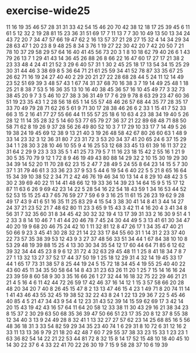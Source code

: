 # exercise-wide25
11
16
19
35
46
57
28
31
31
33
42
54
15
46
20
70
42
38
12
18
17
25
39
45
6
11
61
5
12
32
2
19
28
81
15
23
36
31
51
69
17
7
11
13
7
7
30
10
49
13
50
13
34
24
43
72
20
7
34
47
57
66
19
47
62
2
16
13
57
37
21
28
27
15
32
4
14
34
29
34
28
63
47
1
20
23
8
9
48
25
8
34
3
76
1
19
27
22
30
42
20
7
42
20
50
7
21
78
10
37
29
58
29
57
64
16
40
41
45
56
73
20
3
1
8
10
18
62
79
40
26
6
1
43
79
26
13
7
1
29
41
43
14
36
45
26
88
26
8
66
22
16
47
60
17
27
17
21
38
2
23
33
48
4
24
41
21
52
3
29
6
40
57
31
1
30
2
45
25
18
17
13
54
34
15
25
29
30
31
44
46
3
38
69
8
5
36
64
71
21
61
25
59
34
41
52
78
87
33
35
67
25
26
62
71
16
19
24
27
40
40
2
29
20
21
27
22
28
68
28
44
5
24
11
12
14
49
23
52
51
69
39
3
48
57
43
1
67
74
31
37
68
70
16
38
3
7
19
14
49
25
48
1
18
25
21
8
38
7
53
5
16
36
35
13
10
16
40
38
45
36
57
16
10
45
49
77
3
32
73
38
45
20
9
7
3
5
46
10
27
38
3
36
31
49
17
7
6
29
9
78
8
63
29
23
47
60
36
51
19
23
35
43
1
2
28
56
18
65
1
14
55
57
48
46
26
57
68
44
35
77
28
35
17
33
70
49
79
28
71
62
26
5
61
9
71
30
17
28
38
46
26
6
2
33
1
15
41
7
52
33
66
3
15
2
16
41
77
27
55
66
44
11
55
57
25
18
6
10
63
4
23
38
34
19
40
5
26
28
12
11
14
35
28
32
5
14
60
53
77
65
79
27
36
37
21
22
89
68
48
71
88
50
58
71
62
8
19
26
9
37
28
56
26
49
80
52
10
3
7
17
29
10
33
17
7
14
49
5
26
19
38
24
19
45
69
12
38
9
13
21
40
3
19
26
48
58
42
67
80
26
60
63
1
48
9
33
14
23
32
3
12
36
31
80
7
23
31
72
3
53
20
34
37
41
20
65
24
6
37
15
29
34
1
1
28
30
3
28
10
46
10
55
9
4
16
25
53
12
68
33
45
13
61
39
16
11
37
22
31
64
2
29
9
23
3
33
35
5
1
41
25
73
79
5
7
11
16
23
18
15
42
2
55
16
1
21
9
30
5
35
70
79
9
12
1
72
8
9
46
19
49
43
80
88
14
29
32
2
10
15
30
19
29
30
34
39
14
52
20
11
70
28
62
23
15
2
47
7
28
49
5
24
55
8
64
23
14
15
5
7
30
37
1
31
79
46
61
3
33
36
23
37
9
53
5
44
6
19
54
6
40
22
5
5
21
8
65
16
64
15
34
39
10
38
52
2
34
71
2
42
46
76
19
46
34
10
13
14
4
8
29
10
48
42
3
5
30
2
39
69
40
22
11
14
41
48
66
12
19
33
36
14
39
23
14
64
15
9
5
15
17
12
87
11
63
6
26
9
69
42
23
14
22
5
28
54
16
22
54
18
43
59
1
34
16
53
44
52
52
53
15
15
25
43
7
65
76
59
27
7
59
6
9
3
16
25
11
61
15
26
23
19
62
9
28
49
17
43
9
41
6
51
16
35
11
25
83
29
4
15
54
3
38
30
41
14
8
41
3
44
14
27
24
37
21
23
52
21
7
48
62
80
11
23
3
65
9
15
43
3
42
11
4
16
20
4
3
41
34
8
56
31
7
32
35
60
31
8
34
45
42
30
32
32
19
4
13
17
39
31
33
2
16
30
9
51
4
1
2
33
3
8
14
10
46
7
1
41
44
20
46
78
7
45
24
30
44
49
5
3
13
41
61
30
34
47
40
20
19
9
68
20
46
75
24
42
10
1
11
32
81
12
8
47
26
17
1
34
35
47
40
21
50
66
9
23
3
45
41
30
28
32
21
14
22
33
17
84
55
60
31
1
14
31
2
23
37
40
22
73
57
35
38
39
53
12
43
9
3
27
37
48
56
33
51
34
44
1
67
84
38
10
10
8
53
29
48
19
39
88
15
25
4
13
30
30
34
35
54
12
17
60
44
64
71
85
6
12
62
39
32
34
44
45
23
8
9
6
12
31
72
4
32
63
29
45
48
11
1
25
8
41
18
34
7
8
7
27
1
13
32
13
27
37
52
17
44
37
50
19
1
25
18
12
29
31
4
32
14
19
45
33
17
44
1
65
17
73
31
38
57
8
25
44
19
24
5
15
72
18
34
45
4
19
55
25
40
40
22
43
60
45
11
34
35
50
58
64
14
8
43
31
23
63
26
11
20
1
25
7
15
14
16
16
24
23
39
59
8
60
58
9
30
3
35
16
66
26
1
27
32
44
16
18
32
75
22
29
46
21
21
21
4
5
16
4
6
11
42
44
72
26
59
17
42
46
37
16
14
12
1
15
3
57
58
66
20
28
48
20
34
20
7
40
8
26
45
15
47
8
2
13
13
47
46
15
4
23
1
49
71
8
20
74
11
14
1
41
43
46
43
55
32
45
19
38
52
32
22
43
8
24
1
22
13
29
36
7
22
5
45
46
40
85
4
5
21
47
34
43
9
54
4
12
23
31
43
52
39
14
15
59
62
69
17
3
42
14
20
15
43
19
42
43
16
57
64
11
64
20
58
12
33
38
11
30
43
29
16
21
38
34
23
8
15
37
2
30
29
63
50
68
35
36
39
47
50
66
51
23
17
35
20
8
12
37
8
55
38
12
34
40
3
13
9
24
49
28
8
32
41
1
13
32
27
27
57
62
23
14
25
68
85
16
5
56
48
36
18
31
3
33
54
82
59
29
34
35
23
40
74
1
6
29
31
8
10
72
6
31
12
16
2
33
11
13
13
36
9
79
21
18
20
42
48
7
60
7
29
55
37
38
33
23
15
33
1
23
23
1
63
36
82
54
14
22
21
22
53
44
81
72
8
32
15
8
14
17
52
15
48
10
18
40
45
10
14
30
22
37
6
4
33
22
41
70
22
26
30
19
7
15
9
58
28
37
10
6
19
39
